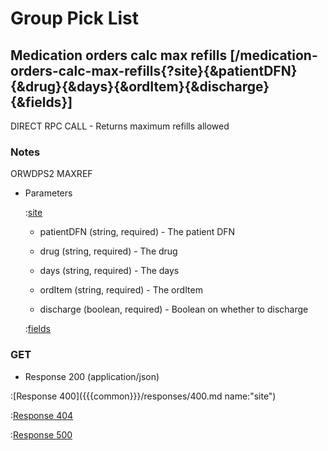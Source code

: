 # Group Pick List

## Medication orders calc max refills [/medication-orders-calc-max-refills{?site}{&patientDFN}{&drug}{&days}{&ordItem}{&discharge}{&fields}]

DIRECT RPC CALL - Returns maximum refills allowed

### Notes

ORWDPS2 MAXREF

+ Parameters

    :[site]({{{common}}}/parameters/site.md)

    + patientDFN (string, required) - The patient DFN

    + drug (string, required) - The drug

    + days (string, required) - The days

    + ordItem (string, required) - The ordItem

    + discharge (boolean, required) - Boolean on whether to discharge

    :[fields]({{{common}}}/parameters/fields.md)

### GET

+ Response 200 (application/json)

:[Response 400]({{{common}}}/responses/400.md name:"site")

:[Response 404]({{{common}}}/responses/404.md)

:[Response 500]({{{common}}}/responses/500.md)


